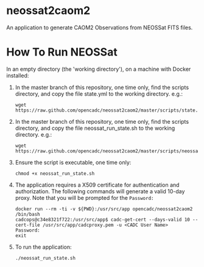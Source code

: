 # neossat2caom2
An application to generate CAOM2 Observations from NEOSSat FITS files.

# How To Run NEOSSat

In an empty directory (the 'working directory'), on a machine with Docker installed:

1. In the master branch of this repository, one time only, find the scripts directory, and copy the file state.yml to the working directory. e.g.:

   ```
   wget https://raw.github.com/opencadc/neossat2caom2/master/scripts/state.yml
   ```

1. In the master branch of this repository, one time only, find the scripts directory, and copy the file neossat_run_state.sh to the working directory. e.g.:

   ```
   wget https://raw.github.com/opencadc/neossat2caom2/master/scripts/neossat_run_state.sh
   ```

1. Ensure the script is executable, one time only:

   ```
   chmod +x neossat_run_state.sh
   ```

1. The application requires a X509 certificate for authentication and authorization. The following commands will generate a valid 10-day proxy. Note that you will be prompted for the `Password:`

   ```
   docker run --rm -ti -v ${PWD}:/usr/src/app opencadc/neossat2caom2 /bin/bash
   cadcops@c34e8321f722:/usr/src/app$ cadc-get-cert --days-valid 10 --cert-file /usr/src/app/cadcproxy.pem -u <CADC User Name>
   Password:
   exit
   ```

1. To run the application:

    ```
    ./neossat_run_state.sh
    ```
